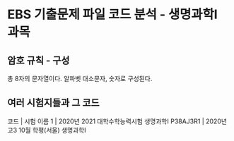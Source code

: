 # EBS 기출문제 파일 코드 분석 - 생명과학Ⅰ 과목
## 암호 규칙 - 구성
총 8자의 문자열이다.
알파벳 대소문자, 숫자로 구성된다.
## 여러 시험지들과 그 코드
코드      	| 시험 이름
1	| 2020년 2021 대학수학능력시험 생명과학Ⅰ
P38AJ3R1	| 2020년 고3 10월 학평(서울) 생명과학Ⅰ
